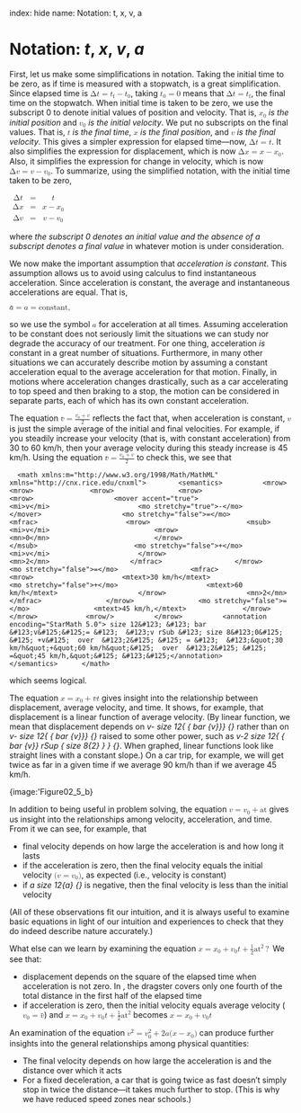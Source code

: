 index: hide
name: Notation: t, x, v, a

# Notation:  *t*,  *x*,  *v*,  *a*

First, let us make some simplifications in notation. Taking the initial time to be zero, as if time is measured with a stopwatch, is a great simplification. Since elapsed time is <math xmlns:q="http://cnx.rice.edu/qml/1.0" xmlns:m="http://www.w3.org/1998/Math/MathML" xmlns="http://cnx.rice.edu/cnxml"><semantics><mrow><mrow><mrow><mn>Δ</mn><mi fontstyle="italic">t</mi><mo stretchy="false">=</mo><mrow><msub><mi>t</mi><mrow><mn>f</mn></mrow></msub><mo stretchy="false">−</mo><msub><mi>t</mi><mrow><mn>0</mn></mrow></msub></mrow></mrow></mrow><mrow/></mrow></semantics></math>, taking <math xmlns:q="http://cnx.rice.edu/qml/1.0" xmlns:m="http://www.w3.org/1998/Math/MathML" xmlns="http://cnx.rice.edu/cnxml"><semantics><mrow><mrow><mrow><msub><mi>t</mi><mrow><mn>0</mn></mrow></msub><mo stretchy="false">=</mo><mn>0</mn></mrow></mrow><mrow/></mrow></semantics></math> means that <math xmlns:q="http://cnx.rice.edu/qml/1.0" xmlns:m="http://www.w3.org/1998/Math/MathML" xmlns="http://cnx.rice.edu/cnxml"><semantics><mrow><mrow><mrow><mn>Δ</mn><mi fontstyle="italic">t</mi><mo stretchy="false">=</mo><msub><mi>t</mi><mrow><mn>f</mn></mrow></msub></mrow></mrow><mrow/></mrow></semantics></math>, the final time on the stopwatch. When initial time is taken to be zero, we use the subscript 0 to denote initial values of position and velocity. That is, <math xmlns:q="http://cnx.rice.edu/qml/1.0" xmlns:m="http://www.w3.org/1998/Math/MathML" xmlns="http://cnx.rice.edu/cnxml"><semantics><mrow><mrow><msub><mi>x</mi><mrow><mn>0</mn></mrow></msub></mrow></mrow></semantics></math> *is the initial position*  and <math xmlns:q="http://cnx.rice.edu/qml/1.0" xmlns:m="http://www.w3.org/1998/Math/MathML" xmlns="http://cnx.rice.edu/cnxml"><semantics><mrow><mrow><msub><mi>v</mi><mrow><mn>0</mn></mrow></msub></mrow><mrow/></mrow></semantics></math> *is the initial velocity*. We put no subscripts on the final values. That is, <math xmlns:q="http://cnx.rice.edu/qml/1.0" xmlns:m="http://www.w3.org/1998/Math/MathML" xmlns="http://cnx.rice.edu/cnxml"><semantics><mrow><mrow><mi>t</mi></mrow></mrow></semantics></math> *is the final time*, <math xmlns:q="http://cnx.rice.edu/qml/1.0" xmlns:m="http://www.w3.org/1998/Math/MathML" xmlns="http://cnx.rice.edu/cnxml"><semantics><mrow><mrow><mi>x</mi></mrow><mrow/></mrow></semantics></math> *is the final position*, and <math xmlns:q="http://cnx.rice.edu/qml/1.0" xmlns:m="http://www.w3.org/1998/Math/MathML" xmlns="http://cnx.rice.edu/cnxml"><semantics><mrow><mrow><mi>v</mi></mrow></mrow></semantics></math> *is the final velocity*. This gives a simpler expression for elapsed time—now, <math xmlns:q="http://cnx.rice.edu/qml/1.0" xmlns:m="http://www.w3.org/1998/Math/MathML" xmlns="http://cnx.rice.edu/cnxml"><semantics><mrow><mrow><mrow><mn>Δ</mn><mi fontstyle="italic">t</mi><mo stretchy="false">=</mo><mi>t</mi></mrow></mrow><mrow/></mrow></semantics></math>. It also simplifies the expression for displacement, which is now <math xmlns:q="http://cnx.rice.edu/qml/1.0" xmlns:m="http://www.w3.org/1998/Math/MathML" xmlns="http://cnx.rice.edu/cnxml"><semantics><mrow><mrow><mrow><mn>Δ</mn><mi fontstyle="italic">x</mi><mo stretchy="false">=</mo><mrow><mi>x</mi><mo stretchy="false">−</mo><msub><mi>x</mi><mrow><mn>0</mn></mrow></msub></mrow></mrow></mrow></mrow></semantics></math>. Also, it simplifies the expression for change in velocity, which is now <math xmlns:q="http://cnx.rice.edu/qml/1.0" xmlns:m="http://www.w3.org/1998/Math/MathML" xmlns="http://cnx.rice.edu/cnxml"><semantics><mrow><mrow><mrow><mn>Δ</mn><mi fontstyle="italic">v</mi><mo stretchy="false">=</mo><mrow><mi>v</mi><mo stretchy="false">−</mo><msub><mi>v</mi><mrow><mn>0</mn></mrow></msub></mrow></mrow></mrow><mrow/></mrow></semantics></math>. To summarize, using the simplified notation, with the initial time taken to be zero,

<math xmlns:q="http://cnx.rice.edu/qml/1.0" xmlns:m="http://www.w3.org/1998/Math/MathML" xmlns="http://cnx.rice.edu/cnxml">        <semantics><mrow><mfenced close="&#125;" open="">          <mtable columnalign="left">            <mtr><mtd><mn>Δ</mn><mi fontstyle="italic">t</mi></mtd><mtd>                  <mo stretchy="false">=</mo></mtd><mtd>              <mrow>                <mrow>                  <mi>t</mi>                </mrow>              </mrow></mtd>            </mtr>            <mtr><mtd> <mn>Δ</mn><mi fontstyle="italic">x</mi></mtd><mtd> <mo stretchy="false">=</mo></mtd><mtd>                  <mrow>                    <mi>x</mi>                    <mo stretchy="false">−</mo>                    <msub>                      <mi>x</mi>                        <mn>0</mn>                    </msub>              </mrow></mtd>            </mtr>            <mtr><mtd> <mn>Δ</mn><mi fontstyle="italic">v</mi></mtd><mtd><mo stretchy="false">=</mo></mtd><mtd>              <mrow>                    <mi>v</mi>                    <mo stretchy="false">−</mo>                    <msub>                      <mi>v</mi>                        <mn>0</mn>                    </msub>              </mrow></mtd>            </mtr>          </mtable></mfenced></mrow>        </semantics>      </math>    

where  *the subscript 0 denotes an initial value and the absence of a subscript denotes a final value* in whatever motion is under consideration.

We now make the important assumption that  *acceleration is constant*. This assumption allows us to avoid using calculus to find instantaneous acceleration. Since acceleration is constant, the average and instantaneous accelerations are equal. That is,

<math xmlns:m="http://www.w3.org/1998/Math/MathML" xmlns="http://cnx.rice.edu/cnxml"><semantics><mrow><mrow><mrow><mrow><mover accent="true"><mi>a</mi><mo stretchy="true">-</mo></mover><mo stretchy="false">=</mo><mi>a</mi></mrow><mo stretchy="false">=</mo><mtext>constant</mtext></mrow><mo>,</mo></mrow><mrow/></mrow><annotation encoding="StarMath 5.0"> size 12&#123; &#123; bar  &#123;a&#125;&#125;=a=&quot;constant&quot;&#125; &#123;&#125;</annotation></semantics></math> 

so we use the symbol <math xmlns:m="http://www.w3.org/1998/Math/MathML" xmlns="http://cnx.rice.edu/cnxml"><semantics><mrow><mrow><mi>a</mi></mrow><mrow/></mrow><annotation encoding="StarMath 5.0"> size 12&#123;a&#125; &#123;&#125;</annotation></semantics></math> for acceleration at all times. Assuming acceleration to be constant does not seriously limit the situations we can study nor degrade the accuracy of our treatment. For one thing, acceleration  *is* constant in a great number of situations. Furthermore, in many other situations we can accurately describe motion by assuming a constant acceleration equal to the average acceleration for that motion. Finally, in motions where acceleration changes drastically, such as a car accelerating to top speed and then braking to a stop, the motion can be considered in separate parts, each of which has its own constant acceleration.

The equation <math xmlns:m="http://www.w3.org/1998/Math/MathML" xmlns="http://cnx.rice.edu/cnxml"><semantics><mrow><mrow><mrow><mover accent="true"><mi>v</mi><mo stretchy="true">-</mo></mover><mo stretchy="false">=</mo><mfrac><mrow><msub><mi>v</mi><mrow><mn>0</mn></mrow></msub><mo stretchy="false">+</mo><mi>v</mi></mrow><mn>2</mn></mfrac></mrow></mrow><mrow/></mrow><annotation encoding="StarMath 5.0"> size 12&#123; &#123; bar  &#123;v&#125;&#125;= &#123;  &#123;v rSub &#123; size 8&#123;0&#125; &#125; +v&#125;  over  &#123;2&#125; &#125; &#125; &#123;&#125;</annotation></semantics></math> reflects the fact that, when acceleration is constant, <math xmlns:m="http://www.w3.org/1998/Math/MathML" xmlns="http://cnx.rice.edu/cnxml"><semantics><mrow><mrow><mi>v</mi></mrow><mrow/></mrow><annotation encoding="StarMath 5.0"> size 12&#123;v&#125; &#123;&#125;</annotation></semantics></math> is just the simple average of the initial and final velocities. For example, if you steadily increase your velocity (that is, with constant acceleration) from 30 to 60 km/h, then your average velocity during this steady increase is 45 km/h. Using the equation <math xmlns:m="http://www.w3.org/1998/Math/MathML" xmlns="http://cnx.rice.edu/cnxml"><semantics><mrow><mrow><mrow><mover accent="true"><mi>v</mi><mo stretchy="true">-</mo></mover><mo stretchy="false">=</mo><mfrac><mrow><msub><mi>v</mi><mrow><mn>0</mn></mrow></msub><mo stretchy="false">+</mo><mi>v</mi></mrow><mn>2</mn></mfrac></mrow></mrow><mrow/></mrow><annotation encoding="StarMath 5.0"> size 12&#123; &#123; bar  &#123;v&#125;&#125;= &#123;  &#123;v rSub &#123; size 8&#123;0&#125; &#125; +v&#125;  over  &#123;2&#125; &#125; &#125; &#123;&#125;</annotation></semantics></math> to check this, we see that

      <math xmlns:m="http://www.w3.org/1998/Math/MathML" xmlns="http://cnx.rice.edu/cnxml">        <semantics>          <mrow>            <mrow>              <mrow>                <mrow>                  <mrow>                    <mover accent="true">                      <mi>v</mi>                      <mo stretchy="true">-</mo>                    </mover>                    <mo stretchy="false">=</mo>                    <mfrac>                      <mrow>                        <msub>                          <mi>v</mi>                          <mrow>                            <mn>0</mn>                          </mrow>                        </msub>                        <mo stretchy="false">+</mo>                        <mi>v</mi>                      </mrow>                      <mn>2</mn>                    </mfrac>                  </mrow>                  <mo stretchy="false">=</mo>                  <mfrac>                    <mrow>                      <mtext>30 km/h</mtext>                      <mo stretchy="false">+</mo>                      <mtext>60 km/h</mtext>                    </mrow>                    <mn>2</mn>                  </mfrac>                </mrow>                <mo stretchy="false">=</mo>                <mtext>45 km/h,</mtext>              </mrow>            </mrow>            <mrow/>          </mrow>          <annotation encoding="StarMath 5.0"> size 12&#123; &#123; bar  &#123;v&#125;&#125;= &#123;  &#123;v rSub &#123; size 8&#123;0&#125; &#125; +v&#125;  over  &#123;2&#125; &#125; = &#123;  &#123;&quot;30 km/h&quot;+&quot;60 km/h&quot;&#125;  over  &#123;2&#125; &#125; =&quot;45 km/h,&quot;&#125; &#123;&#125;</annotation>        </semantics>      </math>    

which seems logical.

The equation <math xmlns:m="http://www.w3.org/1998/Math/MathML" xmlns="http://cnx.rice.edu/cnxml"><semantics><mrow><mrow><mrow><mrow><mi>x</mi><mo stretchy="false">=</mo><mrow><msub><mi>x</mi><mrow><mn>0</mn></mrow></msub><mo stretchy="false">+</mo><mover accent="true"><mi>v</mi><mo stretchy="true">-</mo></mover></mrow></mrow><mi>t</mi></mrow></mrow><mrow/></mrow><annotation encoding="StarMath 5.0"> size 12&#123;x=x rSub &#123; size 8&#123;0&#125; &#125; + &#123; bar  &#123;v&#125;&#125;t&#125; &#123;&#125;</annotation></semantics></math> gives insight into the relationship between displacement, average velocity, and time. It shows, for example, that displacement is a linear function of average velocity. (By linear function, we mean that displacement depends on  *v- size 12&#123; &#123; bar  &#123;v&#125;&#125;&#125; &#123;&#125;* rather than on  *v- size 12&#123; &#123; bar  &#123;v&#125;&#125;&#125; &#123;&#125;* raised to some other power, such as  *v-2 size 12&#123; &#123; bar  &#123;v&#125;&#125; rSup &#123; size 8&#123;2&#125; &#125; &#125; &#123;&#125;*. When graphed, linear functions look like straight lines with a constant slope.) On a car trip, for example, we will get twice as far in a given time if we average 90 km/h than if we average 45 km/h.


{image:'Figure02_5_b}
        

In addition to being useful in problem solving, the equation <math xmlns:m="http://www.w3.org/1998/Math/MathML" xmlns="http://cnx.rice.edu/cnxml"><semantics><mrow><mrow><mrow><mi>v</mi><mo stretchy="false">=</mo><mrow><msub><mi>v</mi><mrow><mn>0</mn></mrow></msub><mo stretchy="false">+</mo><mstyle fontstyle="italic"><mrow><mtext>at</mtext></mrow></mstyle></mrow></mrow></mrow><mrow/></mrow><annotation encoding="StarMath 5.0"> size 12&#123;v=v rSub &#123; size 8&#123;0&#125; &#125; + ital &quot;at&quot;&#125; &#123;&#125;</annotation></semantics></math> gives us insight into the relationships among velocity, acceleration, and time. From it we can see, for example, that 

  * final velocity depends on how large the acceleration is and how long it lasts
  * if the acceleration is zero, then the final velocity equals the initial velocity <math xmlns:m="http://www.w3.org/1998/Math/MathML" xmlns="http://cnx.rice.edu/cnxml"><semantics><mrow><mrow><mrow><mo stretchy="false">(</mo><mrow><mi>v</mi><mo stretchy="false">=</mo><msub><mi>v</mi><mrow><mn>0</mn></mrow></msub></mrow><mo stretchy="false">)</mo></mrow></mrow><mrow/></mrow><annotation encoding="StarMath 5.0"> size 12&#123; \( v=v rSub &#123; size 8&#123;0&#125; &#125;  \) &#125; &#123;&#125;</annotation></semantics></math>, as expected (i.e., velocity is constant)
  * if  *a size 12&#123;a&#125; &#123;&#125;* is negative, then the final velocity is less than the initial velocity

(All of these observations fit our intuition, and it is always useful to examine basic equations in light of our intuition and experiences to check that they do indeed describe nature accurately.)

What else can we learn by examining the equation <math xmlns:q="http://cnx.rice.edu/qml/1.0" xmlns:m="http://www.w3.org/1998/Math/MathML" xmlns="http://cnx.rice.edu/cnxml"><semantics><mrow><mrow><mrow><mrow><mi>x</mi><mo stretchy="false">=</mo><mrow><msub><mi>x</mi><mrow><mn>0</mn></mrow></msub><mo stretchy="false">+</mo><msub><mi>v</mi><mrow><mn>0</mn></mrow></msub></mrow></mrow><mrow><mi>t</mi><mo stretchy="false">+</mo><mfrac><mn>1</mn><mn>2</mn></mfrac></mrow><mstyle><mrow><msup><mtext fontstyle="italic">at</mtext><mrow><mn>2</mn></mrow></msup></mrow></mstyle></mrow></mrow><mo>?</mo></mrow><annotation encoding="StarMath 5.0"> size 12&#123;x=x rSub &#123; size 8&#123;0&#125; &#125; +v rSub &#123; size 8&#123;0&#125; &#125; t+ &#123;  &#123;1&#125;  over  &#123;2&#125; &#125;  ital &quot;at&quot; rSup &#123; size 8&#123;2&#125; &#125; &#125; &#123;&#125;</annotation></semantics></math> We see that:

  * displacement depends on the square of the elapsed time when acceleration is not zero. In , the dragster covers only one fourth of the total distance in the first half of the elapsed time
  * if acceleration is zero, then the initial velocity equals average velocity (<math xmlns:q="http://cnx.rice.edu/qml/1.0" xmlns:m="http://www.w3.org/1998/Math/MathML" xmlns="http://cnx.rice.edu/cnxml"><semantics><mrow><mrow><mrow><msub><mi>v</mi><mrow><mn>0</mn></mrow></msub><mo stretchy="false">=</mo><mover accent="true"><mi>v</mi><mo stretchy="true">-</mo></mover></mrow></mrow><mrow/></mrow><annotation encoding="StarMath 5.0"> size 12&#123;v rSub &#123; size 8&#123;0&#125; &#125; = &#123; bar  &#123;v&#125;&#125;&#125; &#123;&#125;</annotation></semantics></math>) and <math xmlns:q="http://cnx.rice.edu/qml/1.0" xmlns:m="http://www.w3.org/1998/Math/MathML" xmlns="http://cnx.rice.edu/cnxml"><semantics><mrow><mrow><mrow><mrow><mi>x</mi><mo stretchy="false">=</mo><mrow><msub><mi>x</mi><mrow><mn>0</mn></mrow></msub><mo stretchy="false">+</mo><msub><mi>v</mi><mrow><mn>0</mn></mrow></msub></mrow></mrow><mrow><mi>t</mi><mo stretchy="false">+</mo><mfrac><mn>1</mn><mn>2</mn></mfrac></mrow><mstyle><mrow><msup><mtext fontstyle="italic">at</mtext><mrow><mn>2</mn></mrow></msup></mrow></mstyle></mrow></mrow><mrow/></mrow><annotation encoding="StarMath 5.0"> size 12&#123;x=x rSub &#123; size 8&#123;0&#125; &#125; +v rSub &#123; size 8&#123;0&#125; &#125; t+ &#123;  &#123;1&#125;  over  &#123;2&#125; &#125;  ital &quot;at&quot; rSup &#123; size 8&#123;2&#125; &#125; &#125; &#123;&#125;</annotation></semantics></math> becomes <math xmlns:q="http://cnx.rice.edu/qml/1.0" xmlns:m="http://www.w3.org/1998/Math/MathML" xmlns="http://cnx.rice.edu/cnxml"><semantics><mrow><mrow><mrow><mrow><mi>x</mi><mo stretchy="false">=</mo><mrow><msub><mi>x</mi><mrow><mn>0</mn></mrow></msub><mo stretchy="false">+</mo><msub><mi>v</mi><mrow><mn>0</mn></mrow></msub></mrow></mrow><mi>t</mi></mrow></mrow><mrow/></mrow><annotation encoding="StarMath 5.0"> size 12&#123;x=x rSub &#123; size 8&#123;0&#125; &#125; +v rSub &#123; size 8&#123;0&#125; &#125; t&#125; &#123;&#125;</annotation></semantics></math>

An examination of the equation <math xmlns:q="http://cnx.rice.edu/qml/1.0" xmlns:m="http://www.w3.org/1998/Math/MathML" xmlns="http://cnx.rice.edu/cnxml"><semantics><mrow><mrow><mrow><mrow><msup><mi>v</mi><mrow><mn>2</mn></mrow></msup><mo stretchy="false">=</mo><mrow><msubsup><mi>v</mi><mrow><mn>0</mn></mrow><mrow><mn>2</mn></mrow></msubsup><mo stretchy="false">+</mo><mn>2</mn><mi>a</mi></mrow></mrow><mo stretchy="false">(</mo><mrow><mi>x</mi><mo stretchy="false">−</mo><msub><mi>x</mi><mrow><mn>0</mn></mrow></msub></mrow><mo stretchy="false">)</mo></mrow></mrow><mrow/></mrow><annotation encoding="StarMath 5.0"> size 12&#123;v rSup &#123; size 8&#123;2&#125; &#125; =v rSub &#123; size 8&#123;0&#125; &#125;  rSup &#123; size 8&#123;2&#125; &#125; +2a \( x - x rSub &#123; size 8&#123;0&#125; &#125;  \) &#125; &#123;&#125;</annotation></semantics></math> can produce further insights into the general relationships among physical quantities:

  * The final velocity depends on how large the acceleration is and the distance over which it acts
  * For a fixed deceleration, a car that is going twice as fast doesn’t simply stop in twice the distance—it takes much further to stop. (This is why we have reduced speed zones near schools.) 
